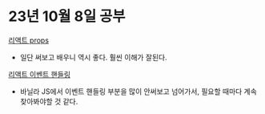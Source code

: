 # 23년 10월 8일 공부

[리액트 props](https://studysmart.tistory.com/74)
- 일단 써보고 배우니 역시 좋다. 훨씬 이해가 잘된다. 

[리액트 이벤트 핸들링](https://studysmart.tistory.com/75)
- 바닐라 JS에서 이벤트 핸들링 부분을 많이 안써보고 넘어가서, 필요할 때마다 계속 찾아봐야할 것 같다.
